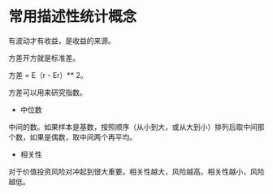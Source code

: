 # 常用描述性统计概念

有波动才有收益，是收益的来源。

方差开方就是标准差。

方差 = E（r - Er）** 2。

方差可以用来研究指数。

- 中位数

中间的数。如果样本是基数，按照顺序（从小到大，或从大到小）排列后取中间那个数，如果是偶数，取中间两个再平均。

- 相关性

对于价值投资风险对冲起到很大重要。相关性越大，风险越高。相关性越小，风险越低。

